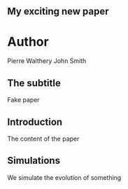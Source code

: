 ## My exciting new paper

# Author 
Pierre Walthery
John Smith


## The subtitle
Fake paper
## Introduction

The content of the paper

## Simulations
We simulate the evolution of something 
